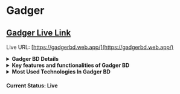 # Gadger

## [ Gadger Live Link](https://gadgerbd.web.app/)


Live URL: [https://gadgerbd.web.app/](https://gadgerbd.web.app/)

<details>
<summary style="font-weight: bold; text:2xl" >Gadger BD Details</summary>
Gadger is a Online Gadget sell ecommerce website. This project is developed for various Brand Product Sell. In this project, User can Buy Latest and Greatest Products. Gadger is built in a way that has all the features of a standard online e-commerce site. Like, user can add product, search product, buy product etc. This project also built in MERN Stack based.
</details>

<details>
<summary style="font-weight: bold; text:2xl" >Key features and functionalities of Gadger BD</summary>

- This project is developed for various Brand Product Sell.

- In this project, You can Buy Latest and Greatest Products.

- Also This Project allows users to create accounts for buying Products.

- When users logged in then user can access detailed information about each product, and also user can see his/her added product in My Cart section.

 - Gadger is built in a way that has all the features of a standard online e-commerce site. Like, user can add product, search product, buy product etc.

- Also user can find his/her by brand. This projects also has add light/dark mode and many more...

</details>

<details>

<summary style="font-weight: bold; text:2xl" >Most Used Technologies In Gadger BD</summary>

- **Frontend:** JavaScript, React.js, Tailwind CSS and Material Tailwind.
- **Backend:** Node.js, Express.js.
- **Database:** MongoDB.
- **Authentication:** Firebase Authentication.
- **Host:** Firebase.

</details>

#### Current Status: Live


